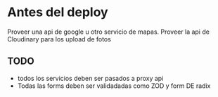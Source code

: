 # Antes del deploy

Proveer una api de google u otro servicio de mapas.
Proveer la api de Cloudinary para los upload de fotos

## TODO

- todos los servicios deben ser pasados a proxy api
- Todas las forms deben ser validadadas como ZOD y form DE radix
